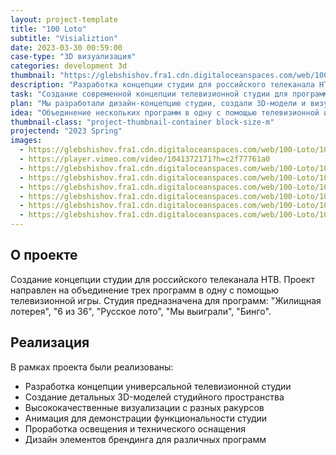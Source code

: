 ```yaml
---
layout: project-template
title: "100 Loto"
subtitle: "Visializtion"
date: 2023-03-30 00:59:00
case-type: "3D визуализация"
categories: development 3d
thumbnail: "https://glebshishov.fra1.cdn.digitaloceanspaces.com/web/100-Loto/100-Loto-thumbnail.webp"
description: "Разработка концепции студии для российского телеканала НТВ, объединяющей несколько телевизионных лотерейных программ в одну."
task: "Создание современной концепции телевизионной студии для программ: 'Жилищная лотерея', '6 из 36', 'Русское лото', 'Мы выиграли', 'Бинго'."
plan: "Мы разработали дизайн-концепцию студии, создали 3D-модели и визуализации, а также подготовили анимации для презентации проекта."
idea: "Объединение нескольких программ в одну с помощью телевизионной игры, создание универсального пространства для различных лотерейных шоу."
thumbnail-class: "project-thumbnail-container block-size-m"
projectend: "2023 Spring"
images:
  - https://glebshishov.fra1.cdn.digitaloceanspaces.com/web/100-Loto/100-loto-01.webp
  - https://player.vimeo.com/video/1041372171?h=c2f77761a0
  - https://glebshishov.fra1.cdn.digitaloceanspaces.com/web/100-Loto/100-loto-02.webp
  - https://glebshishov.fra1.cdn.digitaloceanspaces.com/web/100-Loto/100-loto-03.webp
  - https://glebshishov.fra1.cdn.digitaloceanspaces.com/web/100-Loto/100-loto-04.webp
  - https://glebshishov.fra1.cdn.digitaloceanspaces.com/web/100-Loto/100-loto-05.webp
  - https://glebshishov.fra1.cdn.digitaloceanspaces.com/web/100-Loto/100-loto-06.webp
  - https://glebshishov.fra1.cdn.digitaloceanspaces.com/web/100-Loto/100-loto-07.webp
---
```


## О проекте

Создание концепции студии для российского телеканала НТВ. Проект направлен на объединение трех программ в одну с помощью телевизионной игры. Студия предназначена для программ: "Жилищная лотерея", "6 из 36", "Русское лото", "Мы выиграли", "Бинго".

## Реализация

В рамках проекта были реализованы:
- Разработка концепции универсальной телевизионной студии
- Создание детальных 3D-моделей студийного пространства
- Высококачественные визуализации с разных ракурсов
- Анимация для демонстрации функциональности студии
- Проработка освещения и технического оснащения
- Дизайн элементов брендинга для различных программ
